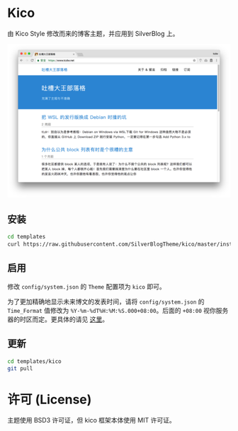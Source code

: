 # Kico

由 Kico Style 修改而来的博客主题，并应用到 SilverBlog 上。

![首页图](https://raw.githubusercontent.com/SilverBlogTheme/kico/master/kico-preview.png)

## 安装

``` bash
cd templates
curl https://raw.githubusercontent.com/SilverBlogTheme/kico/master/install.sh | bash
```

## 启用

修改 `config/system.json` 的 `Theme` 配置项为 `kico` 即可。

为了更加精确地显示未来博文的发表时间，请将 `config/system.json` 的 `Time_Format` 值修改为 `%Y-%m-%dT%H:%M:%S.000+08:00`。后面的 `+08:00` 视你服务器的时区而定。更具体的请见 [这里](https://zh.wikipedia.org/wiki/ISO_8601)。

## 更新

``` bash
cd templates/kico
git pull
```

# 许可 \(License\)

主题使用 BSD3 许可证，但 kico 框架本体使用 MIT 许可证。
